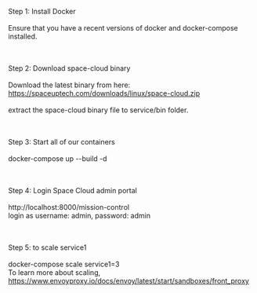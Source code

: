 
Step 1: Install Docker<br/>
<br/>
  Ensure that you have a recent versions of docker and docker-compose installed.<br/>
<br/><br/>


Step 2: Download space-cloud binary<br/>
<br/>
  Download the latest binary from here:<br/>
  https://spaceuptech.com/downloads/linux/space-cloud.zip<br/>
<br/>
  extract the space-cloud binary file to service/bin folder.<br/>
<br/><br/>


Step 3: Start all of our containers<br/>
<br/>
  docker-compose up --build -d<br/>
<br/><br/>


Step 4: Login Space Cloud admin portal<br/>
<br/>
  http://localhost:8000/mission-control<br/>
  login as username: admin, password: admin<br/>
<br/><br/>


Step 5: to scale service1<br/>
<br/>
  docker-compose scale service1=3<br/>
  To learn more about scaling, https://www.envoyproxy.io/docs/envoy/latest/start/sandboxes/front_proxy<br/>

